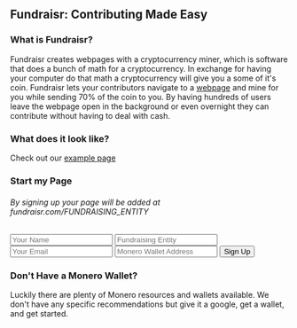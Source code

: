 ## Fundraisr: Contributing Made Easy

### What is Fundraisr?
Fundraisr creates webpages with a cryptocurrency miner, which is software that does a bunch of math for a cryptocurrency. In exchange for having your computer do that math a cryptocurrency will give you a some of it's coin. Fundraisr lets your contributors navigate to a [webpage](#what-does-it-look-like) and mine for you while sending 70% of the coin to you. By having hundreds of users leave the webpage open in the background or even overnight they can contribute without having to deal with cash.

### What does it look like?
Check out our [example page](https://aulloa.github.io/fundraisr/example)

### Start my Page
###### By signing up your page will be added at fundraisr.com/FUNDRAISING_ENTITY

<form method="POST" action="http://formspree.io/cryptofundraisr@gmail.com">
  <input name="name" placeholder="Your Name">
  <input name="interest" placeholder="Fundraising Entity">
  <input name="email" placeholder="Your Email" type="email">
  <input name="wallet" placeholder="Monero Wallet Address">
  <button type="submit">Sign Up</button>
  <input type="text" name="_gotcha" style="display:none" />
</form>

### Don't Have a Monero Wallet?
Luckily there are plenty of Monero resources and wallets available. We don't have any specific recommendations but give it a google, get a wallet, and get started.
